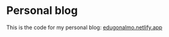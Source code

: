# Personal blog

This is the code for my personal blog: [edugonalmo.netlify.app](edugonalmo.netlify.app)
